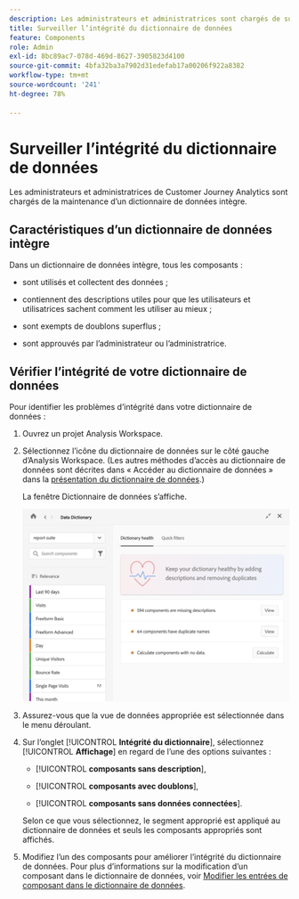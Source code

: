 ```yaml
---
description: Les administrateurs et administratrices sont chargés de surveiller l’intégrité du dictionnaire de données. Cela inclut le fait de savoir si les composants collectent des données, sont approuvés, contiennent des descriptions et sont exempts de doublons.
title: Surveiller l’intégrité du dictionnaire de données
feature: Components
role: Admin
exl-id: 8bc89ac7-078d-469d-8627-3905823d4100
source-git-commit: 4bfa32ba3a7902d31edefab17a00206f922a8382
workflow-type: tm+mt
source-wordcount: '241'
ht-degree: 78%

---
```


# Surveiller l’intégrité du dictionnaire de données

Les administrateurs et administratrices de Customer Journey Analytics sont chargés de la maintenance d’un dictionnaire de données intègre.

## Caractéristiques d’un dictionnaire de données intègre

Dans un dictionnaire de données intègre, tous les composants :

* sont utilisés et collectent des données ;

* contiennent des descriptions utiles pour que les utilisateurs et utilisatrices sachent comment les utiliser au mieux ;

* sont exempts de doublons superflus ;

* sont approuvés par l’administrateur ou l’administratrice.

## Vérifier l’intégrité de votre dictionnaire de données

Pour identifier les problèmes d’intégrité dans votre dictionnaire de données :

1. Ouvrez un projet Analysis Workspace.

1. Sélectionnez l’icône du dictionnaire de données sur le côté gauche d’Analysis Workspace. (Les autres méthodes d’accès au dictionnaire de données sont décrites dans « Accéder au dictionnaire de données » dans la [présentation du dictionnaire de données](/help/components/data-dictionary/data-dictionary-overview.md).)

   La fenêtre Dictionnaire de données s’affiche.

   ![Vue de l’administrateur du dictionnaire de données affichant l’intégrité du dictionnaire](assets/data-dictionary-admin.png)

1. Assurez-vous que la vue de données appropriée est sélectionnée dans le menu déroulant.

1. Sur l’onglet [!UICONTROL **Intégrité du dictionnaire**], sélectionnez [!UICONTROL **Affichage**] en regard de l’une des options suivantes :

   * [!UICONTROL **composants sans description**],

   * [!UICONTROL **composants avec doublons**],

   * [!UICONTROL **composants sans données connectées**].

   Selon ce que vous sélectionnez, le segment approprié est appliqué au dictionnaire de données et seuls les composants appropriés sont affichés.

1. Modifiez l’un des composants pour améliorer l’intégrité du dictionnaire de données. Pour plus d’informations sur la modification d’un composant dans le dictionnaire de données, voir [Modifier les entrées de composant dans le dictionnaire de données](/help/components/data-dictionary/edit-entries-data-dictionary.md).
